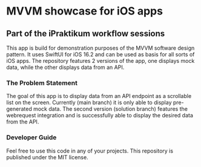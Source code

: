 #  MVVM showcase for iOS apps
## Part of the iPraktikum workflow sessions


This app is build for demonstration purposes of the MVVM software design pattern. 
It uses SwiftUI for iOS 16.2 and can be used as basis for all sorts of iOS apps.
The repository features 2 versions of the app, one displays mock data, while the other displays data from an API.

### The Problem Statement

The goal of this app is to display data from an API endpoint as a scrollable list on the screen. Currently (main branch) it is only able to display pre-generated mock data. The second version (solution branch) features the webrequest integration and is successfully able to display the desired data from the API.

### Developer Guide

Feel free to use this code in any of your projects. This repository is published under the MIT license.
